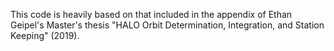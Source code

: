 This code is heavily based on that included in the appendix of Ethan Geipel's Master's thesis "HALO Orbit Determination, Integration, and Station Keeping" (2019). 
